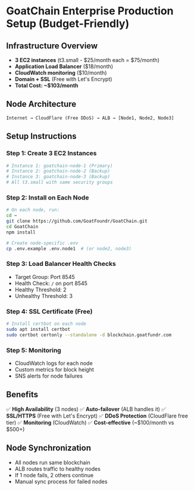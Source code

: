 # GoatChain Enterprise Production Setup (Budget-Friendly)

## Infrastructure Overview
- **3 EC2 instances** (t3.small - $25/month each = $75/month)
- **Application Load Balancer** ($18/month)
- **CloudWatch monitoring** ($10/month)
- **Domain + SSL** (Free with Let's Encrypt)
- **Total Cost: ~$103/month**

## Node Architecture
```
Internet → CloudFlare (Free DDoS) → ALB → [Node1, Node2, Node3]
```

## Setup Instructions

### Step 1: Create 3 EC2 Instances
```bash
# Instance 1: goatchain-node-1 (Primary)
# Instance 2: goatchain-node-2 (Backup) 
# Instance 3: goatchain-node-3 (Backup)
# All t3.small with same security groups
```

### Step 2: Install on Each Node
```bash
# On each node, run:
cd ~
git clone https://github.com/GoatFoundr/GoatChain.git
cd GoatChain
npm install

# Create node-specific .env
cp .env.example .env.node1  # (or node2, node3)
```

### Step 3: Load Balancer Health Checks
- Target Group: Port 8545
- Health Check: `/` on port 8545
- Healthy Threshold: 2
- Unhealthy Threshold: 3

### Step 4: SSL Certificate (Free)
```bash
# Install certbot on each node
sudo apt install certbot
sudo certbot certonly --standalone -d blockchain.goatfundr.com
```

### Step 5: Monitoring
- CloudWatch logs for each node
- Custom metrics for block height
- SNS alerts for node failures

## Benefits
✅ **High Availability** (3 nodes)
✅ **Auto-failover** (ALB handles it)
✅ **SSL/HTTPS** (Free with Let's Encrypt)
✅ **DDoS Protection** (CloudFlare free tier)
✅ **Monitoring** (CloudWatch)
✅ **Cost-effective** (~$100/month vs $500+)

## Node Synchronization
- All nodes run same blockchain
- ALB routes traffic to healthy nodes
- If 1 node fails, 2 others continue
- Manual sync process for failed nodes 